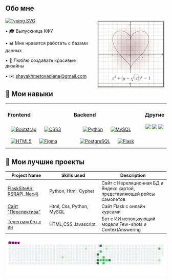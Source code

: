 ## Обо мне

<img align='right' src='https://github.com/DiShaYa/DiShaYa/blob/main/photo_5404370332699184495_x.jpg' width='225'>

[![Typing SVG](https://readme-typing-svg.demolab.com?font=Fira+Code&weight=500&size=16&pause=810&color=552FA9&width=426&height=20&lines=%D0%9D%D0%B0%D1%87%D0%B8%D0%BD%D0%B0%D1%8E%D1%89%D0%B0%D1%8F+%D1%80%D0%B0%D0%B7%D1%80%D0%B0%D0%B1%D0%BE%D1%82%D1%87%D0%B8%D1%86%D0%B0)](https://git.io/typing-svg)

• :mortar_board: Выпускница КФУ

• 📊 Мне нравится работать с базами данных

• 🎀 Люблю создавать красивые дизайны

• ✉️ shayakhmetovadiane@gmail.com






## 🧩 Мои навыки 

<table style="width: 100%;table-layout: auto;"><tr><td valign="top" >



   
<div align="center;"> 
  <h3>Frontend</h3> 
  <a href="https://getbootstrap.com/docs/3.4/javascript/" target="_blank"><img style="margin: 10px" src="https://profilinator.rishav.dev/skills-assets/bootstrap-plain.svg" alt="Bootstrap" height="60" /></a>  
  <a href="https://www.w3schools.com/css/" target="_blank"><img style="margin: 10px" src="https://profilinator.rishav.dev/skills-assets/css3-original-wordmark.svg" alt="CSS3" height="60" /></a>  
  <a href="https://en.wikipedia.org/wiki/HTML5" target="_blank"><img style="margin: 10px" src="https://profilinator.rishav.dev/skills-assets/html5-original-wordmark.svg" alt="HTML5" height="60" /></a>  
  <a href="https://www.figma.com/" target="_blank"><img style="margin: 10px" src="https://profilinator.rishav.dev/skills-assets/figma-icon.svg" alt="Figma" height="60" /></a>  
</div>

</td><td valign="top" >



### Backend  
<div align="center">  
<a href="https://www.python.org/" target="_blank"><img style="margin: 10px" src="https://profilinator.rishav.dev/skills-assets/python-original.svg" alt="Python" height="60" /></a>  
<a href="https://www.mysql.com/" target="_blank"><img style="margin: 10px" src="https://profilinator.rishav.dev/skills-assets/mysql-original-wordmark.svg" alt="MySQL" height="60" /></a>  
<a href="https://www.postgresql.org/" target="_blank"><img style="margin: 10px" src="https://profilinator.rishav.dev/skills-assets/postgresql-original-wordmark.svg" alt="PostgreSQL" height="60" /></a>  
<a href="https://flask.palletsprojects.com/" target="_blank"><img style="margin: 10px" src="https://profilinator.rishav.dev/skills-assets/flask.png" alt="Flask" height="60" /></a>  
</div>

</td><td valign="top" >



### Другие  
<div align="center">
<img src="https://upload.wikimedia.org/wikipedia/commons/e/e5/Neo4j-logo_color.png" align="center" height="34" width="" />

<img src="https://huggingface.co/datasets/huggingface/brand-assets/resolve/main/hf-logo-with-title.png" align="center" height="40" width="" />

<img src="https://upload.wikimedia.org/wikipedia/commons/thumb/d/d7/SQLAlchemy.svg/220px-SQLAlchemy.svg.png" align="center" height="45" width="" />
</div>  


</td></tr></table>  



## 💼 Мои лучшие проекты 
<table>
  <thead>
    <tr>
      <th>Project Name</th>
      <th>Skills used</th>
      <th>Description</th>
    </tr>
  </thead>
  <tbody>
    <tr>
      <td>
          <a href='https://github.com/DiShaYa/FlaskSiteAirl'>FlaskSiteAirl</a>
          <a href='https://github.com/DiShaYa/RSRAPI_Neo4j'>RSRAPI_Neo4j</a>
      </td>
      <td>Python, Html, Cypher</td>
      <td>Сайт с Нереляционная БД и Яндекс.картой, представляющей рейсы самолетов</td>
    </tr>
    <tr>
      <td><a href='https://github.com/DiShaYa/vkr-iintegrated-development-environment-for-educational-systems-'>Сайт "Перспектива"</a></td>
      <td>Html, Css, Python, MySQL</td>
      <td>Сайт Flask с онлайн курсами</td>
    </tr>
    <tr>
      <td><a href="https://github.com/DiShaYa/AI-Tg-bot-models-FewShotClassificationAndContextQuestionAnswering">Телеграм бот с ии</a></td>
      <td>HTML,CSS,Javascript</td>
      <td>Бот с ИИ использующий модели Few-shots и ContextAnswering</td>
    </tr>
  </tbody>
</table>


![snake gif](https://github.com/DiShaYa/DiShaYa/blob/output/github-contribution-grid-snake.gif)

<!--
**DiShaYa/DiShaYa** is a ✨ _special_ ✨ repository because its `README.md` (this file) appears on your GitHub profile.

Here are some ideas to get you started:

- 🔭 I’m currently working on ...
- 🌱 I’m currently learning ...
- 👯 I’m looking to collaborate on ...
- 🤔 I’m looking for help with ...
- 💬 Ask me about ...
- 📫 How to reach me: ...
- 😄 Pronouns: ...
- ⚡ Fun fact: ...
-->
